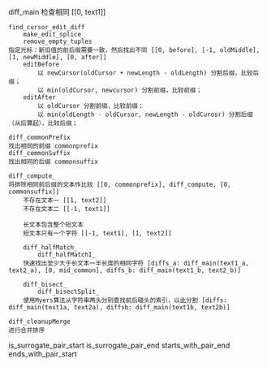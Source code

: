 diff_main
检查相同 [[0, text1]]

    find_cursor_edit_diff
        make_edit_splice
        remove_empty_tuples
    指定光标：新旧值的前后缀需要一致，然后找出不同 [[0, before], [-1, oldMiddle], [1, newMiddle], [0, after]]
        editBefore
            以 newCursor(oldCursor + newLength - oldLength) 分割后缀，比较后缀；
            以 min(oldCursor, newcursor) 分割前缀，比较前缀；
        editAfter
            以 oldCursor 分割前缀，比较前缀；
            以 min(oldLength - oldCursor, newLength - oldCurosr) 分割后缀（从后算起），比较后缀；

    diff_commonPrefix
    找出相同的前缀 commonprefix
    diff_commonSuffix
    找出相同的后缀 commonsuffix

    diff_compute_
    将排除相同前后缀的文本作比较 [[0, commonprefix], diff_compute, [0, commonsuffix]]
        不存在文本一 [[1, text2]]
        不存在文本二 [[-1, text1]]
        
        长文本包含整个短文本
        短文本只有一个字符 [[-1, text1], [1, text2]]
        
        diff_halfMatch_
            diff_halfMatchI_
        快速找出至少大于长文本一半长度的相同字符 [diffs_a: diff_main(text1_a, text2_a), [0, mid_common], diffs_b: diff_main(text1_b, text2_b)]

        diff_bisect_
            diff_bisectSplit_
        使用Myers算法从字符串两头分别查找前后碰头的索引，以此分割 [diffs: diff_main(text1a, text2a), diffsb: diff_main(text1b, text2b)]

    diff_cleanupMerge
    进行合并排序

is_surrogate_pair_start
is_surrogate_pair_end
starts_with_pair_end
ends_with_pair_start
